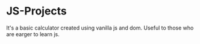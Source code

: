 # JS-Projects

It's a basic calculator created using vanilla js and dom.
Useful to those who are earger to learn js.
